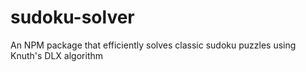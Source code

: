 # sudoku-solver
An NPM package that efficiently solves classic sudoku puzzles using Knuth's DLX algorithm
